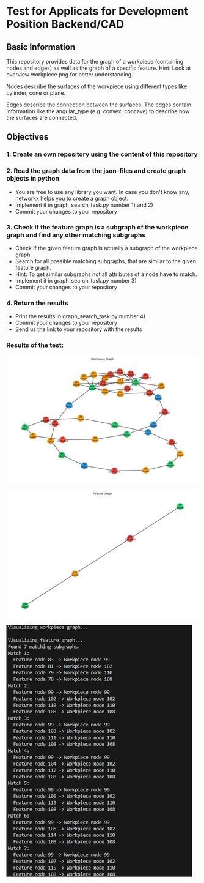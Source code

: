 # Test for Applicats for Development Position Backend/CAD

## Basic Information

This repository provides data for the graph of a workpiece (containing nodes and edges) as well as the graph of a specific feature.
Hint: Look at overview workpiece.png for better understanding.

Nodes describe the surfaces of the workpiece using different types like cylinder, cone or plane.

Edges describe the connection between the surfaces. The edges contain information like the angular_type (e.g. convex, concave) to describe how the surfaces are connected.

## Objectives

### 1. Create an own repository using the content of this repository


### 2. Read the graph data from the json-files and create graph objects in python

- 	You are free to use any library you want. In case you don't know any, networkx helps you to create a graph object.
- 	Implement it in graph_search_task.py number 1) and 2)
- 	Commit your changes to your repository


### 3. Check if the feature graph is a subgraph of the workpiece graph and find any other matching subgraphs 

-   Check if the given feature graph is actually a subgraph of the workpiece graph.
-   Search for all possible matching subgraphs, that are similar to the given feature graph.
-   Hint: To get similar subgraphs not all attributes of a node have to match.
-   Implement it in graph_search_task.py number 3)
-   Commit your changes to your repository


### 4. Return the results

-   Print the results in graph_search_task.py number 4)
-   Commit your changes to your repository
-   Send us the link to your repository with the results


### Results of the test:

![Alt Text](Workpiece_graph.png)

![Alt Text](Feature_graph.png)

![Alt Text](result.png)


